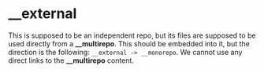 # __external

This is supposed to be an independent repo, but its files are supposed to be used directly from a **__multirepo**. 
This should be embedded into it, but the direction is the following: `__external -> __monorepo`.
We cannot use any direct links to the **__multirepo** content.
